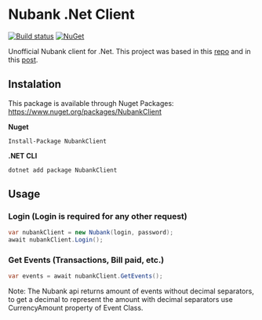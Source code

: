 # Nubank .Net Client

[![Build status](https://ci.appveyor.com/api/projects/status/hj8cik3bjee9q1j0?svg=true)](https://ci.appveyor.com/project/lira92/nubank-dotnet)
[![NuGet](https://img.shields.io/nuget/v/NubankClient.svg)](https://www.nuget.org/packages/NubankClient)

Unofficial Nubank client for .Net. This project was based in this [repo](https://github.com/lmansur/nubank-ruby) and in this [post](https://rhnasc.com/automation/golang/lamba/portuguese/2018/06/25/automating-nubank.html).

## Instalation

This package is available through Nuget Packages: https://www.nuget.org/packages/NubankClient
 
**Nuget**
```
Install-Package NubankClient
```

**.NET CLI**

```
dotnet add package NubankClient
```

## Usage

### Login (Login is required for any other request)
 ```csharp
 var nubankClient = new Nubank(login, password);
 await nubankClient.Login();
 ```
  
 ### Get Events (Transactions, Bill paid, etc.)
 ```csharp
 var events = await nubankClient.GetEvents();
 ```
Note: The Nubank api returns amount of events without decimal separators, to get a decimal to represent the amount with decimal separators use CurrencyAmount property of Event Class.
